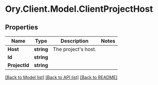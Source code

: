 # Ory.Client.Model.ClientProjectHost

## Properties

Name | Type | Description | Notes
------------ | ------------- | ------------- | -------------
**Host** | **string** | The project&#39;s host. | 
**Id** | **string** |  | 
**ProjectId** | **string** |  | 

[[Back to Model list]](../README.md#documentation-for-models) [[Back to API list]](../README.md#documentation-for-api-endpoints) [[Back to README]](../README.md)

